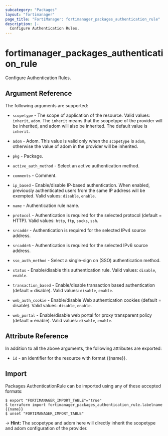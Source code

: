 ```yaml
---
subcategory: "Packages"
layout: "fortimanager"
page_title: "FortiManager: fortimanager_packages_authentication_rule"
description: |-
  Configure Authentication Rules.
---
```


# fortimanager_packages_authentication_rule
Configure Authentication Rules.

## Argument Reference


The following arguments are supported:

* `scopetype` - The scope of application of the resource. Valid values: `inherit`, `adom`. The `inherit` means that the scopetype of the provider will be inherited, and adom will also be inherited. The default value is `inherit`.
* `adom` - Adom. This value is valid only when the `scopetype` is `adom`, otherwise the value of adom in the provider will be inherited.
* `pkg` - Package.

* `active_auth_method` - Select an active authentication method.
* `comments` - Comment.
* `ip_based` - Enable/disable IP-based authentication. When enabled, previously authenticated users from the same IP address will be exempted. Valid values: `disable`, `enable`.

* `name` - Authentication rule name.
* `protocol` - Authentication is required for the selected protocol (default = HTTP). Valid values: `http`, `ftp`, `socks`, `ssh`.

* `srcaddr` - Authentication is required for the selected IPv4 source address.
* `srcaddr6` - Authentication is required for the selected IPv6 source address.
* `sso_auth_method` - Select a single-sign on (SSO) authentication method.
* `status` - Enable/disable this authentication rule. Valid values: `disable`, `enable`.

* `transaction_based` - Enable/disable transaction based authentication (default = disable). Valid values: `disable`, `enable`.

* `web_auth_cookie` - Enable/disable Web authentication cookies (default = disable). Valid values: `disable`, `enable`.

* `web_portal` - Enable/disable web portal for proxy transparent policy (default = enable). Valid values: `disable`, `enable`.



## Attribute Reference

In addition to all the above arguments, the following attributes are exported:
* `id` - an identifier for the resource with format {{name}}.

## Import

Packages AuthenticationRule can be imported using any of these accepted formats:
```
$ export "FORTIMANAGER_IMPORT_TABLE"="true"
$ terraform import fortimanager_packages_authentication_rule.labelname {{name}}
$ unset "FORTIMANAGER_IMPORT_TABLE"
```
-> **Hint:** The scopetype and adom here will directly inherit the scopetype and adom configuration of the provider.

